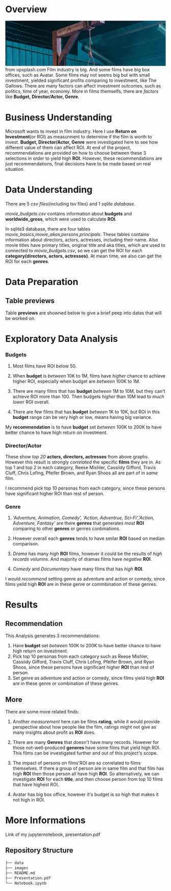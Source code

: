 # Overview
![pic](images/The_Gallow.jpg) from upsplash.com
Film industry is big. And some films have big box offices, such as Avatar. Some films may not seems big but with small investment, yielded significant profits comparing to investment, like The Gallows. There are many factors can affect investment outcomes, such as politics, time of year, economy. More in films themselfs, there are *factors* like **Budget, Director/Actor, Genre**. 

# Business Understanding
Microsoft wants to invest in film industry. Here I use **Return on Investment**(or ROI) as measurment to determine if the film is worth to invest. **Budget, Director/Actor, Genre** were investigated here to see how different value of them can affect ROI. At end of the project, recommendations are provided on how to choose between these 3 selections in order to yield high **ROI**. However, these recommendations are just recommendations, final decisions have to be made based on real situation. 

# Data Understanding
There are 5 *csv files*(including tsv files) and 1 *sqlite database*. 

*movie_budgets.csv* contains information about **budgets** and **worldwide_gross**, which were used to calculate **ROI**. 

In sqlite3 database, there are four tables *movie_basics*,*movie_akas*,*persons*,*principals*. These tables contains information about directors, actors, actresses, including their name. Also movie titles have primary titles, original title and aka titles, which are used to connected to *movie_budgets.csv*, so we can get the ROI for each **category(directors, actors, actresses)**. At mean time, we also can get the ROI for each **genres**.

# Data Preparation
## Table previews
Table **previews** are showned below to give a brief peep into datas that will be worked on.

# Exploratory Data Analysis
### Budgets
1. Most films have ROI below 50. 

2. When **budget** is *between* 10K to 1M, films have *higher* chance to achieve higher ROI, especially when budget are *between* 100K to 1M.

3. There are many films that has **budget** *between* 1M to 10M, but they can't achieve ROI more than 100. Then budgets *higher* than 10M lead to *much lower* ROI overall.

4. There are few films that has **budget** *between* 1K to 10K, but ROI in this **budget** range can be very high or low, means having big variance. 

My **recommendation** is to have **budget** set *between* 100K to 200K to have better chance to have high return on investment. 
### Director/Actor
These show *top 20* **actors, directors, actresses** from above graphs. However this result is strongly *correlated* the specific **films** they are in. As top 1 and top 2 in each category, Reese Mishler, Cassiidy Gifford, Travis Cluff, Chris Lofing, Pfeifer Brown, and Ryan Shoos all are part of in *same* film. 

I recommend pick top 10 personas from each category, since these persons have significant higher ROI than rest of person.
### Genre
1. *'Adventure, Animation, Comedy', 'Action, Adventrue, Sci-Fi','Action, Adventure, Fantasy'* are there **genres** that generates *most* **ROI** comparing to other **genres** or genres conbinations. 

2. However overall each **genres** tends to have smilar **ROI** based on median comparison.

3. *Drama* has many *high* **ROI** films, however it could be the results of *high records volumns*. And majority of dramas films have *negative* **ROI**. 

4. *Comedy* and *Documentary* have many films that has *high* **ROI**. 

I would *recommend* setting genre as adventure and action or comedy, since films yeild high **ROI** are in these genre or commbination of these genres. 
# Results
## Recommendation 
This Analysis generates 3 recommendations:
1. Have **budget** set *between* 100K to 200K to have better chance to have high return on investment. 
2. Pick top 10 personas from each category such as Reese Mishler, Cassiidy Gifford, Travis Cluff, Chris Lofing, Pfeifer Brown, and Ryan Shoos, since these persons have significant higher **ROI** than rest of person.
3. Set genre as adventure and action or comedy, since films yield high **ROI** are in these genre or combination of these genres.
## More
There are some more related finds:
1. Another *measurement* here can be films **rating**, while it would provide perspective about how people like the film, ratings might not give as many insights about profit as **ROI** does.  

2. There are many **Genres** that doesn't have many records. However for those not-well-produced **generes** have some films that yield high ROI. This films can be investigated further and out of this project's scope.

3. The impact of persons on films'ROI are so correlated to films themselves. If there a group of person are in same film and that film has high **ROI** then those person all have high **ROI**. So alternatively, we can investigate **ROI** for each **title**, and then choose person from top 10 films that have highest ROI. 

4. Avatar has big box office, however it's budget is so high that makes it not high in ROI.


# More Informations
Link of my jupyternotebook, presentation.pdf
## Repository Structure
```
├── data
├── images
├── README.md
├── Presentation.pdf
└── Notebook.ipynb
```

